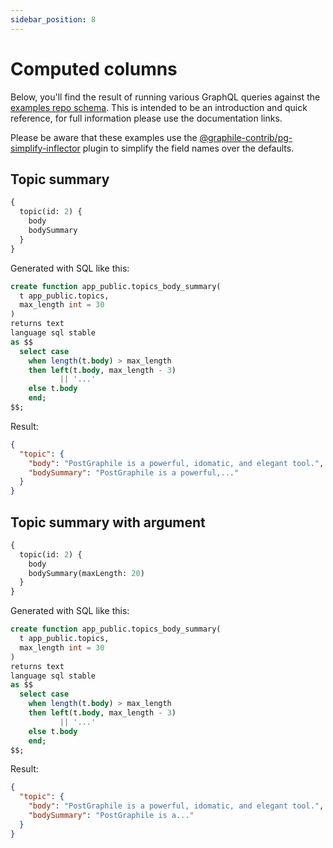 ```yaml
---
sidebar_position: 8
---
```


# Computed columns

Below, you'll find the result of running various GraphQL queries against the
[examples repo schema](https://github.com/graphile/examples/tree/master/db).
This is intended to be an introduction and quick reference, for full information
please use the documentation links.

Please be aware that these examples use the
[@graphile-contrib/pg-simplify-inflector](https://github.com/graphile-contrib/pg-simplify-inflector)
plugin to simplify the field names over the defaults.

## Topic summary

```graphql
{
  topic(id: 2) {
    body
    bodySummary
  }
}
```

Generated with SQL like this:

```sql
create function app_public.topics_body_summary(
  t app_public.topics,
  max_length int = 30
)
returns text
language sql stable
as $$
  select case
    when length(t.body) > max_length
    then left(t.body, max_length - 3)
           || '...'
    else t.body
    end;
$$;
```

Result:

```json
{
  "topic": {
    "body": "PostGraphile is a powerful, idomatic, and elegant tool.",
    "bodySummary": "PostGraphile is a powerful,..."
  }
}
```

## Topic summary with argument

```graphql
{
  topic(id: 2) {
    body
    bodySummary(maxLength: 20)
  }
}
```

Generated with SQL like this:

```sql
create function app_public.topics_body_summary(
  t app_public.topics,
  max_length int = 30
)
returns text
language sql stable
as $$
  select case
    when length(t.body) > max_length
    then left(t.body, max_length - 3)
           || '...'
    else t.body
    end;
$$;
```

Result:

```json
{
  "topic": {
    "body": "PostGraphile is a powerful, idomatic, and elegant tool.",
    "bodySummary": "PostGraphile is a..."
  }
}
```
